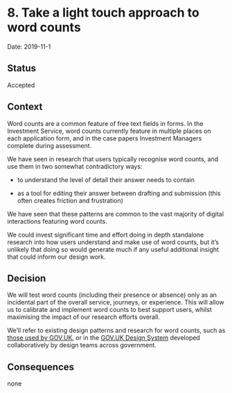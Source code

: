 # 8. Take a light touch approach to word counts

Date: 2019-11-1

## Status

Accepted

## Context

Word counts are a common feature of free text fields in forms. In the Investment Service, word counts currently feature in multiple places on each application form, and in the case papers Investment Managers complete during assessment.  

We have seen in research that users typically recognise word counts, and use them in two somewhat contradictory ways:  

- to understand the level of detail their answer needs to contain 

- as a tool for editing their answer between drafting and submission (this often creates friction and frustration) 

We have seen that these patterns are common to the vast majority of digital interactions featuring word counts.  

We could invest significant time and effort doing in depth standalone research into how users understand and make use of word counts, but it’s unlikely that doing so would generate much if any useful additional insight that could inform our design work.  


## Decision

We will test word counts (including their presence or absence) only as an incidental part of the overall service, journeys, or experience. This will allow us to calibrate and implement word counts to best support users, whilst maximising the impact of our research efforts overall. 

We’ll refer to existing design patterns and research for word counts, such as [those used by GOV.UK](https://github.com/alphagov/govuk-design-system/wiki/Character-count-testing-and-user-research), or in the [GOV.UK Design System](https://design-system.service.gov.uk/components/character-count/) developed collaboratively by design teams across government.  

## Consequences

none
